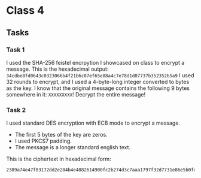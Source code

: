 # Class 4

## Tasks

### Task 1

I used the SHA-256 feistel encrpytion I showcased on class to encrypt a message. This is the hexadecimal output: `34cdbe8fd0643c0323066b4f21b6c07ef65e88a4c7e78d1d07737b352352b5a9` I used 32 rounds to encrypt, and I used a 4-byte-long integer converted to bytes as the key. I know that the original message contains the following 9 bytes somewhere in it: `XXXXXXXXX`! Decrypt the entire message!

### Task 2

I used standard DES encryption with ECB mode to encrypt a message.

- The first 5 bytes of the key are zeros.
- I used PKCS7 padding.
- The message is a longer standard english text.

This is the ciphertext in hexadecimal form:

```
2389a74e47f83172dd2e284b4e4882614900fc2b274d3c7aaa1797f32d7731e86e5b0fdfa68c50b60a62de982900fedeb7102fe582f8c004846efd9e18286ddf65170140968ed4c70b0515b4e65e12f04dee2c904c65093a4314d5b890e4b2f5041c559cb1c65d18c7f7064ff4b0c019c8f21e122994139534becd287713615fecca145312b3b9bf
```